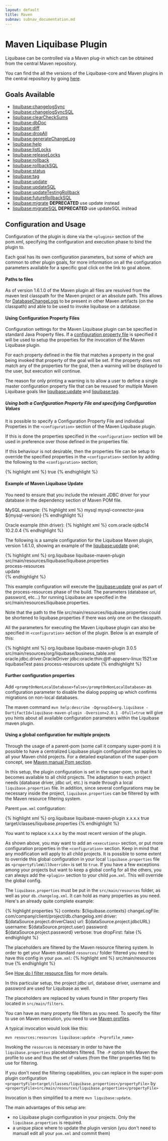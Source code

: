 ```yaml
---
layout: default
title: Maven
subnav: subnav_documentation.md
---
```


# Maven Liquibase Plugin #

Liquibase can be controlled via a Maven plug-in which can be obtained from the central Maven repository.

You can find the all the versions of the Liquibase-core and Maven plugins in the central repository by going [here](http://mvnrepository.com/artifact/org.liquibase/liquibase-core).

## Goals Available ##

* [liquibase:changelogSync](maven_changelogsync.html)
* [liquibase:changelogSyncSQL](maven_changelogsyncsql.html)
* [liquibase:clearCheckSums](maven_clearchecksums.html)
* [liquibase:dbDoc](maven_dbDoc.html)
* [liquibase:diff](maven_diff.html)
* [liquibase:dropAll](maven_dropall.html)
* [liquibase:generateChangeLog](maven_generateChangeLog.html)
* [liquibase:help](maven_help.html)
* [liquibase:listLocks](maven_listlocks.html)
* [liquibase:releaseLocks](maven_releaselocks.html)
* [liquibase:rollback](maven_rollback.html)
* [liquibase:rollbackSQL](maven_rollbacksql.html)
* [liquibase:status](maven_status.html)
* [liquibase:tag](maven_tag.html)
* [liquibase:update](maven_update.html)
* [liquibase:updateSQL](maven_updatesql.html)
* [liquibase:updateTestingRollback](maven_updatetestingrollback.html)
* [liquibase:futureRollbackSQL](maven_futurerollbacksql.html)
* [liquibase:migrate](maven_migrate.html) **DEPRECATED** use update instead
* [liquibase:migrateSQL](maven_migrateSQL.html) **DEPRECATED** use updateSQL instead


## Configuration and Usage ##

Configuration of the plugin is done via the `<plugins>` section of the pom.xml, specifying the configuration and execution phase to bind the plugin to.

Each goal has its own configuration parameters, but some of which are common to other plugin goals, for more information on all the configuration parameters available for a specific goal click on the link to goal above.


#### Paths to files ####

As of version 1.6.1.0 of the Maven plugin all files are resolved from the maven test classpath for the Maven project or an absolute path. This allows for [DatabaseChangeLogs](../databasechangelog.html) to be present in other Maven artifacts (on the classpath) and able to be used to invoke liquibase on a database.


#### Using Configuration Property Files ####

Configuration settings for the Maven Liquibase plugin can be specified in standard Java Property files. If a [configuration property file](../config_properties.html) is specified it will be used to setup the properties for the invocation of the Maven Liquibase plugin.

For each property defined in the file that matches a property in the goal being invoked that property of the goal will be set. If the property does not match any of the properties for the goal, then a warning will be displayed to the user, but execution will continue.

The reason for only printing a warning is to allow a user to define a single master configuration property file that can be resused for multiple Maven Liquibase goals like [liquibase:update](maven_update.html) and [liquibase:tag](maven_tag.html).


##### Using both a Configuration Property File and specifying Configuration Values #####

It is possible to specify a Configuration Property File and individual Properties in the `<configuration>` section of the Maven Liquibase plugin.

If this is done the properties specified in the `<configuration>` section will be used in preference over those defined in the properties file.

If this behaviour is not desirable, then the properties file can be setup to override the specified properties in the `<configuration>` section by adding the following to the `<configuration>` section;

{% highlight xml %}
<propertyFileWillOverride>true</propertyFileWillOverride>
{% endhighlight %}


#### Example of Maven Liquibase Update ####

You need to ensure that you include the relevant JDBC driver for your database in the dependency section of Maven POM file.

MySQL example:
{% highlight xml %}
<project>
    <dependencies>
        <dependency>
            <groupId>mysql</groupId>
            <artifactId>mysql-connector-java</artifactId>
            <!-- Replace with the version of the MySQL driver you want to use -->
            <version>${mysql-version}</version>
        </dependency>
    </dependencies>
</project>
{% endhighlight %}

Oracle example (thin driver):
{% highlight xml %}
<project>
    <dependencies>
        <dependency>
            <groupId>com.oracle</groupId>
            <artifactId>ojdbc14</artifactId>
            <version>10.2.0.4</version>
        </dependency>
    </dependencies>
</project>
{% endhighlight %}


The following is a sample configuration for the Liquibase Maven plugin, version 1.6.1.0, showing an example of the [liquibase:update](maven_update.html) goal;

{% highlight xml %}
  <project>
    <build>
      <plugins>
		<plugin>
		   <groupId>org.liquibase</groupId>
		   <artifactId>liquibase-maven-plugin</artifactId>
		   <configuration>                  
			  <propertyFile>src/main/resources/liquibase/liquibase.properties</propertyFile>
		   </configuration>                
		   <executions>
			 <execution>
			   <phase>process-resources</phase>                                                                  
			   <goals>
				 <goal>update</goal>
			   </goals>
			 </execution>
		   </executions>
		</plugin> 	
      </plugins>
    </build>
  </project>
{% endhighlight %}

This example configuration will execute the [liquibase:update](maven_update.html) goal as part of the process-resources phase of the build. The parameters (database url, password, etc...) for running Liquibase are specified in the src/main/resources/liquibase.properties.

Note that the path to the file src/main/resources/liquibase.properties could be shortened to liquibase.properties if there was only one on the classpath.

All the parameters for executing the Maven Liquibase plugin can also be specified in `<configuration>` section of the plugin. Below is an example of this:

{% highlight xml %}
    <plugin>
      <groupId>org.liquibase</groupId>
      <artifactId>liquibase-maven-plugin</artifactId>
      <version>3.0.5</version>
      <configuration>
        <changeLogFile>src/main/resources/org/liquibase/business_table.xml</changeLogFile>
          <driver>oracle.jdbc.driver.OracleDriver</driver>
          <url>jdbc:oracle:thin:@tf-appserv-linux:1521:xe</url>
          <username>liquibaseTest</username>
          <password>pass</password>
        </configuration>
      <executions>
        <execution>
          <phase>process-resources</phase>
          <goals>
            <goal>update</goal>
          </goals>
        </execution>
      </executions>
    </plugin>
{% endhighlight %}


#### Further configuration properties ####

Add `<promptOnNonLocalDatabase>false</promptOnNonLocalDatabase>` as configuration parameter to disable the dialog popping up which confirms migrations on non-local databases.

The maven command `mvn help:describe -DgroupId=org.liquibase -DartifactId=liquibase-maven-plugin -Dversion=2.0.1 -Dfull=true` will give you hints about all available configuration parameters within the Liquibase maven plugin.


#### Using a global configuration for multiple projects ####

Through the usage of a parent-pom (some call it company super-pom) it is possible to have a centralized Liquibase plugin configuration that applies to all your Maven child projects. For a detailed explanation of the super-pom concept, see [Maven manual Pom section](http://maven.apache.org/guides/introduction/introduction-to-the-pom.html).

In this setup, the plugin configuration is set in the super-pom, so that it becomes available to all child projects. The adaptation to each project needs (database driver, jdbc url, etc.) is made through a local `liquibase.properties` file. In addition, since several configurations may be necessary inside the project, `liquibase.properties` can be filtered by with the Maven resource filtering system.

Parent `pom.xml` configuration:

{% highlight xml %}
  <project>
    <build>
      <plugins>
        <plugin>
          <groupId>org.liquibase</groupId>
          <artifactId>liquibase-maven-plugin</artifactId>
          <version>x.x.x.x</version>
          <configuration>
            <propertyFileWillOverride>true</propertyFileWillOverride>
            <propertyFile>target/classes/liquibase.properties</propertyFile>
          </configuration>
        </plugin>
      </plugins>
    </build>
  </project>
{% endhighlight %}

You want to replace x.x.x.x by the most recent version of the plugin.

As shown above, you may want to add an `<executions>` section, or put more configuration properties in the ``<configuration>`` section. Keep in mind that any modification will apply to all child projects. It is possible to some extent to override this global configuration in your local `liquibase.properties` file as `<propertyFileWillOverride>` is set to `true`. If you have a few exceptions among your projects but want to keep a global config for all the others, you can always add the `<plugin>` section to your child `pom.xml`. This will override the global config.

The `liquibase.properties` must be put in the `src/main/resources` folder, as well as your `db.changelog.xml`. It can hold as many properties as you need. Here's an already quite complete example:

{% highlight properties %}
contexts: ${liquibase.contexts} 
changeLogFile: com/company/client/project/db.changelog.xml 
driver: ${dataSource.project.driverClass} 
url: ${dataSource.project.jdbcURL} 
username: ${dataSource.project.user} 
password: ${dataSource.project.password} 
verbose: true 
dropFirst: false 
{% endhighlight %}

The placeholders are filtered by the Maven resource filtering system. In order to get your Maven standard `resources/` folder filtered you need to have this config in your `pom.xml`:
{% highlight xml %}
<build>
    <resources>
      <resource>
        <directory>src/main/resources</directory>
        <filtering>true</filtering>
      </resource>
    </resources>
</build>
{% endhighlight %}

See [How do I filter resource files](http://maven.apache.org/guides/getting-started/index.html#How_do_I_filter_resource_files) for more details.

In this particular setup, the project jdbc url, database driver, username and password are used for Liquibase as well.

The placeholders are replaced by values found in filter property files located in `src/main/filters`.

You can have as many property file filters as you need. To specify the filter to use on Maven execution, you need to use [Maven profiles](http://maven.apache.org/guides/introduction/introduction-to-profiles.html).

A typical invocation would look like this:

`mvn resources:resources liquibase:update -P<profile_name>`

Invoking the `resources` is necessary in order to have the `liquibase.properties` placeholders filtered. The `-P` option tells Maven the profile to use and thus the set of values (from the filter properties file) to use for filtering.

If you don't need the filtering capabilities, you can replace in the super-pom plugin configuration `<propertyFile>target/classes/liquibase.properties</propertyFile>` by `<propertyFile>src/main/resources/liquibase.properties</propertyFile>`

Invocation is then simplified to a mere `mvn liquibase:update`.

The main advantages of this setup are:
* no Liquibase plugin configuration in your projects. Only the `liquibase.properties` is required.
* a unique place where to update the plugin version (you don't need to manuall edit all your `pom.xml` and commit them)
